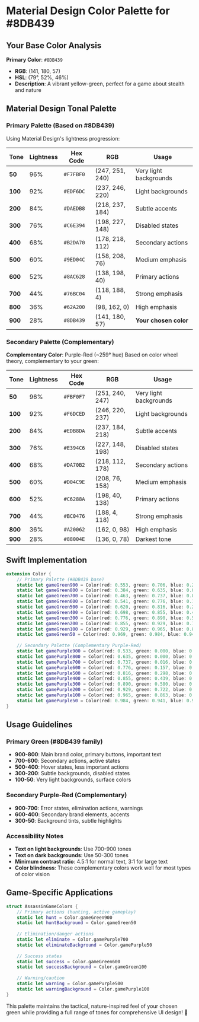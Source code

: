 # Material Design Color Palette for #8DB439

## Your Base Color Analysis

**Primary Color**: `#8DB439`
- **RGB**: (141, 180, 57)
- **HSL**: (79°, 52%, 46%)
- **Description**: A vibrant yellow-green, perfect for a game about stealth and nature

## Material Design Tonal Palette

### Primary Palette (Based on #8DB439)

Using Material Design's lightness progression:

| Tone | Lightness | Hex Code | RGB | Usage |
|------|-----------|----------|-----|-------|
| **50** | 96% | `#F7FBF0` | (247, 251, 240) | Very light backgrounds |
| **100** | 92% | `#EDF6DC` | (237, 246, 220) | Light backgrounds |
| **200** | 84% | `#DAEDB8` | (218, 237, 184) | Subtle accents |
| **300** | 76% | `#C6E394` | (198, 227, 148) | Disabled states |
| **400** | 68% | `#B2DA70` | (178, 218, 112) | Secondary actions |
| **500** | 60% | `#9ED04C` | (158, 208, 76) | Medium emphasis |
| **600** | 52% | `#8AC628` | (138, 198, 40) | Primary actions |
| **700** | 44% | `#76BC04` | (118, 188, 4) | Strong emphasis |
| **800** | 36% | `#62A200` | (98, 162, 0) | High emphasis |
| **900** | 28% | `#8DB439` | (141, 180, 57) | **Your chosen color** |

### Secondary Palette (Complementary)

**Complementary Color**: Purple-Red (~259° hue)
Based on color wheel theory, complementary to your green:

| Tone | Lightness | Hex Code | RGB | Usage |
|------|-----------|----------|-----|-------|
| **50** | 96% | `#FBF0F7` | (251, 240, 247) | Very light backgrounds |
| **100** | 92% | `#F6DCED` | (246, 220, 237) | Light backgrounds |
| **200** | 84% | `#EDB8DA` | (237, 184, 218) | Subtle accents |
| **300** | 76% | `#E394C6` | (227, 148, 198) | Disabled states |
| **400** | 68% | `#DA70B2` | (218, 112, 178) | Secondary actions |
| **500** | 60% | `#D04C9E` | (208, 76, 158) | Medium emphasis |
| **600** | 52% | `#C6288A` | (198, 40, 138) | Primary actions |
| **700** | 44% | `#BC0476` | (188, 4, 118) | Strong emphasis |
| **800** | 36% | `#A20062` | (162, 0, 98) | High emphasis |
| **900** | 28% | `#88004E` | (136, 0, 78) | Darkest tone |

## Swift Implementation

```swift
extension Color {
    // Primary Palette (#8DB439 base)
    static let gameGreen900 = Color(red: 0.553, green: 0.706, blue: 0.224) // #8DB439
    static let gameGreen800 = Color(red: 0.384, green: 0.635, blue: 0.000) // #62A200
    static let gameGreen700 = Color(red: 0.463, green: 0.737, blue: 0.016) // #76BC04
    static let gameGreen600 = Color(red: 0.541, green: 0.776, blue: 0.157) // #8AC628
    static let gameGreen500 = Color(red: 0.620, green: 0.816, blue: 0.298) // #9ED04C
    static let gameGreen400 = Color(red: 0.698, green: 0.855, blue: 0.439) // #B2DA70
    static let gameGreen300 = Color(red: 0.776, green: 0.890, blue: 0.580) // #C6E394
    static let gameGreen200 = Color(red: 0.855, green: 0.929, blue: 0.722) // #DAEDB8
    static let gameGreen100 = Color(red: 0.929, green: 0.965, blue: 0.863) // #EDF6DC
    static let gameGreen50 = Color(red: 0.969, green: 0.984, blue: 0.941)  // #F7FBF0
    
    // Secondary Palette (Complementary Purple-Red)
    static let gamePurple900 = Color(red: 0.533, green: 0.000, blue: 0.306) // #88004E
    static let gamePurple800 = Color(red: 0.635, green: 0.000, blue: 0.384) // #A20062
    static let gamePurple700 = Color(red: 0.737, green: 0.016, blue: 0.463) // #BC0476
    static let gamePurple600 = Color(red: 0.776, green: 0.157, blue: 0.541) // #C6288A
    static let gamePurple500 = Color(red: 0.816, green: 0.298, blue: 0.620) // #D04C9E
    static let gamePurple400 = Color(red: 0.855, green: 0.439, blue: 0.698) // #DA70B2
    static let gamePurple300 = Color(red: 0.890, green: 0.580, blue: 0.776) // #E394C6
    static let gamePurple200 = Color(red: 0.929, green: 0.722, blue: 0.855) // #EDB8DA
    static let gamePurple100 = Color(red: 0.965, green: 0.863, blue: 0.929) // #F6DCED
    static let gamePurple50 = Color(red: 0.984, green: 0.941, blue: 0.969)  // #FBF0F7
}
```

## Usage Guidelines

### Primary Green (#8DB439 family)
- **900-800**: Main brand color, primary buttons, important text
- **700-600**: Secondary actions, active states
- **500-400**: Hover states, less important actions  
- **300-200**: Subtle backgrounds, disabled states
- **100-50**: Very light backgrounds, surface colors

### Secondary Purple-Red (Complementary)
- **900-700**: Error states, elimination actions, warnings
- **600-400**: Secondary brand elements, accents
- **300-50**: Background tints, subtle highlights

### Accessibility Notes
- **Text on light backgrounds**: Use 700-900 tones
- **Text on dark backgrounds**: Use 50-300 tones
- **Minimum contrast ratio**: 4.5:1 for normal text, 3:1 for large text
- **Color blindness**: These complementary colors work well for most types of color vision

## Game-Specific Applications

```swift
struct AssassinGameColors {
    // Primary actions (hunting, active gameplay)
    static let hunt = Color.gameGreen900
    static let huntBackground = Color.gameGreen50
    
    // Elimination/danger actions
    static let eliminate = Color.gamePurple700
    static let eliminateBackground = Color.gamePurple50
    
    // Success states
    static let success = Color.gameGreen600
    static let successBackground = Color.gameGreen100
    
    // Warning/caution
    static let warning = Color.gamePurple500
    static let warningBackground = Color.gamePurple100
}
```

This palette maintains the tactical, nature-inspired feel of your chosen green while providing a full range of tones for comprehensive UI design! 🎯 